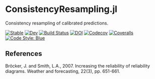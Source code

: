# ConsistencyResampling.jl

Consistency resampling of calibrated predictions.

[![Stable](https://img.shields.io/badge/docs-stable-blue.svg)](https://devmotion.github.io/ConsistencyResampling.jl/stable)
[![Dev](https://img.shields.io/badge/docs-dev-blue.svg)](https://devmotion.github.io/ConsistencyResampling.jl/dev)
[![Build Status](https://github.com/devmotion/ConsistencyResampling.jl/workflows/CI/badge.svg?branch=main)](https://github.com/devmotion/ConsistencyResampling.jl/actions/workflows/CI.yml?query=branch%3Amain)
[![DOI](https://zenodo.org/badge/186521141.svg)](https://zenodo.org/badge/latestdoi/186521141)
[![Codecov](https://codecov.io/gh/devmotion/ConsistencyResampling.jl/branch/main/graph/badge.svg)](https://codecov.io/gh/devmotion/ConsistencyResampling.jl)
[![Coveralls](https://coveralls.io/repos/github/devmotion/ConsistencyResampling.jl/badge.svg?branch=main)](https://coveralls.io/github/devmotion/ConsistencyResampling.jl?branch=main)
[![Code Style: Blue](https://img.shields.io/badge/code%20style-blue-4495d1.svg)](https://github.com/invenia/BlueStyle)

## References

Bröcker, J. and Smith, L.A., 2007. Increasing the reliability of reliability diagrams. Weather and forecasting, 22(3), pp. 651-661.
